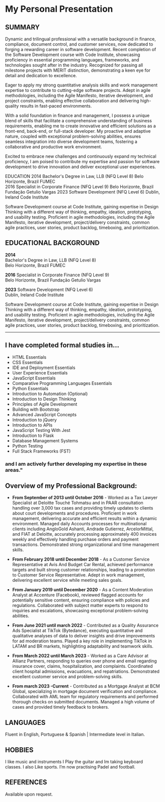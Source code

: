 # My Personal Presentation 

## SUMMARY

Dynamic and trilingual professional with a versatile background in finance, compliance, document control, and customer services, now dedicated to forging a rewarding career in software development. Recent completion of the Software Development course with Code Institute, showcasing proficiency in essential programming languages, frameworks, and technologies sought after in the industry. Recognized for passing all milestone projects with MERIT distinction, demonstrating a keen eye for detail and dedication to excellence.
<br>

Eager to apply my strong quantitative analysis skills and work management expertise to contribute to cutting-edge software projects. Adept in agile methodologies, including the Agile Manifesto, iterative development, and project constraints, enabling effective collaboration and delivering high-quality results in fast-paced environments.
<br>

With a solid foundation in finance and management, I possess a unique blend of skills that facilitate a comprehensive understanding of business requirements, enabling me to create innovative and efficient solutions as a front-end, back-end, or full-stack developer. My proactive and adaptive nature, coupled with exceptional problem-solving abilities, ensures seamless integration into diverse development teams, fostering a collaborative and productive work environment.
<br>

Excited to embrace new challenges and continuously expand my technical proficiency, I am poised to contribute my expertise and passion for software development to drive innovation and deliver exceptional user experiences.

EDUCATION
2014	Bachelor's Degree in Law, LLB (NFQ Level 8) 
Belo Horizonte, Brazil	FUMEC	
2016 	Specialist in Corporate Finance (NFQ Level 9)
Belo Horizonte, Brazil 	Fundação Getulio Vargas 
2023	Software Development (NFQ Level 6)
Dublin, Ireland	Code Institute 

Software Development course at Code Institute, gaining expertise in Design Thinking with a different way of thinking, empathy, ideation, prototyping, and usability testing. Proficient in agile methodologies, including the Agile Manifesto, iterative development, project/delivery constraints, common agile practices, user stories, product backlog, timeboxing, and prioritization.

## EDUCATIONAL BACKGROUND 

**2014**    
Bachelor's Degree in Law, LLB (NFQ Level 8) <br>
Belo Horizonte, Brazil	FUMEC	

**2016**	Specialist in Corporate Finance (NFQ Level 9)<br>
Belo Horizonte, Brazil 	Fundação Getulio Vargas 

**2023**	Software Development (NFQ Level 6)<br>
Dublin, Ireland	Code Institute 

Software Development course at Code Institute, gaining expertise in Design Thinking with a different way of thinking, empathy, ideation, prototyping, and usability testing. Proficient in agile methodologies, including the Agile Manifesto, iterative development, project/delivery constraints, common agile practices, user stories, product backlog, timeboxing, and prioritization.

-------
## I have completed formal studies in... 

-    HTML Essentials
   - CSS Essentials
   - IDE and Deployment Essentials
   - User Experience Essentials
   - JavaScript Essentials
   - Comparative Programming Languages Essentials
   - Python Essentials
   - Introduction to Automation (Optional)
   - Introduction to Design Thinking
   - Principles of Agile Development
   - Building with Bootstrap
   - Advanced JavaScript Concepts
   - Introduction to jQuery
   - Introduction to APIs
   - JavaScript Testing With Jest
   - Introduction to Flask
   - Database Management Systems
   - Python Testing
   - Full Stack Frameworks (FST)

   ### and I am actively further developing my expertise in these areas."

## Overview of my Professional Background:

* **From September of 2013 until October 2016** - Worked as a Tax Lawyer Specialist at Deloitte Touché Tohmatsu and in PAAR consultation handling over 3,000 tax cases and providing timely updates to clients about court developments and procedures. Proficient in work management, delivering accurate and efficient results within a dynamic environment. Managed daily Accounts processes for multinational clients including AngloGold Ashanti, Andrade Gutierrez, ArcelorMittal, and FIAT at Deloitte, accurately processing approximately 400 invoices weekly and effectively handling purchase orders and payment transactions. Demonstrated strong organizational and time management skills.

* **From February 2018 until December 2018** - As a Customer Service Representative at Avis And Budget Car Rental, achieved performance targets and built strong customer relationships, leading to a promotion to Customer Service Representative. Adept in work management, delivering excellent service while meeting sales goals.

* **From January 2019 until December 2020** - As a Content Moderation Analyst at Accenture (Facebook), reviewed flagged accounts for potentially sensitive content, ensuring compliance with policies and regulations. Collaborated with subject matter experts to respond to inquiries and escalations, showcasing exceptional problem-solving abilities.

* **From June 2021 until march 2022** - Contributed as a Quality Assurance Ads Specialist at TikTok (Bytedance), executing quantitative and qualitative analyses of data to deliver insights and drive improvements for ad moderation teams. Played a key role in implementing TikTok in LATAM and BR markets, highlighting adaptability and teamwork skills.

* **From March 2022 until March 2023** - Worked as a Care Advisor at Allianz Partners, responding to queries over phone and email regarding insurance cover, claims, hospitalization, and complaints. Coordinated client hospital admissions, evacuations, and repatriations. Demonstrated excellent customer service and problem-solving skills.

* **From march 2023 -Current** - Contributed as a Mortgage Analyst at BCM Global, specializing in mortgage document verification and compliance. Collaborated with AML team for regulatory requirements and performed thorough checks on submitted documents. Managed a high volume of cases and provided timely feedback to brokers.

## LANGUAGES
Fluent in English, Portuguese & Spanish | Intermediate level in Italian.  

## HOBBIES
I like music and instruments I Play the guitar and Im taking keyboard classes. I also Like sports. I’m now practising Padel and football.

## REFERENCES
Available upon request.
